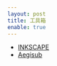 ```yaml
---
layout: post
title: 工具箱
enable: true
---
```


- [INKSCAPE](https://inkscape.org/)
- [Aegisub](https://aegisub.org/)